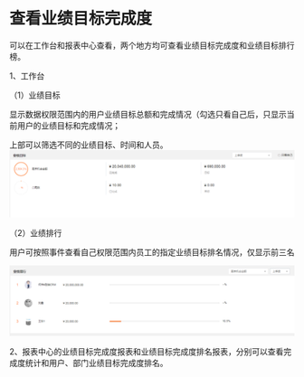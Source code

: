 # 查看业绩目标完成度

可以在工作台和报表中心查看，两个地方均可查看业绩目标完成度和业绩目标排行榜。

1、工作台

（1）业绩目标

显示数据权限范围内的用户业绩目标总额和完成情况（勾选只看自己后，只显示当前用户的业绩目标和完成情况；

上部可以筛选不同的业绩目标、时间和人员。![](/assets/lix业绩目标6.png)

（2）业绩排行

用户可按照事件查看自己权限范围内员工的指定业绩目标排名情况，仅显示前三名

![](/assets/lix业绩排行.png)

2、报表中心的业绩目标完成度报表和业绩目标完成度排名报表，分别可以查看完成度统计和用户、部门业绩目标完成度排名。


